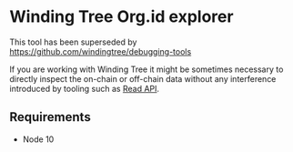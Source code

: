 # Winding Tree Org.id explorer

This tool has been superseded by https://github.com/windingtree/debugging-tools

If you are working with Winding Tree it might be sometimes necessary
to directly inspect the on-chain or off-chain data without any interference
introduced by tooling such as [Read API](https://github.com/windingtree/wt-read-api).

## Requirements

- Node 10

